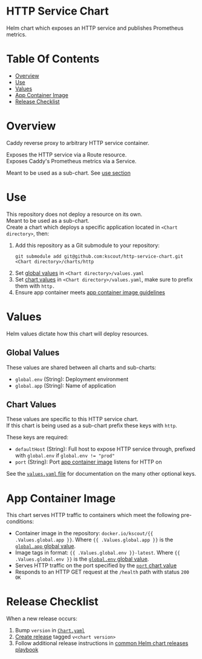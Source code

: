 # HTTP Service Chart
Helm chart which exposes an HTTP service and publishes Prometheus metrics.

# Table Of Contents
- [Overview](#overview)
- [Use](#use)
- [Values](#values)
- [App Container Image](#app-container-image)
- [Release Checklist](#release-checklist)

# Overview
Caddy reverse proxy to arbitrary HTTP service container.  

Exposes the HTTP service via a Route resource.  
Exposes Caddy's Prometheus metrics via a Service.

Meant to be used as a sub-chart. See [use section](#use)

# Use
This repository does not deploy a resource on its own.  
Meant to be used as a sub-chart.  
Create a chart which deploys a specific application located in 
`<Chart directory>`, then:

1. Add this repository as a Git submodule to your repository:
   ```
   git submodule add git@github.com:kscout/http-service-chart.git <Chart directory>/charts/http
   ```
2. Set [global values](#global-values) in `<Chart directory>/values.yaml`
3. Set [chart values](#chart-values) in `<Chart directory>/values.yaml`, make 
   sure to prefix them with `http.`
4. Ensure app container 
   meets [app container image guidelines](#app-container-image)

# Values
Helm values dictate how this chart will deploy resources.

## Global Values
These values are shared between all charts and sub-charts:

- `global.env` (String): Deployment environment
- `global.app` (String): Name of application

## Chart Values
These values are specific to this HTTP service chart.  
If this chart is being used as a sub-chart prefix these keys with `http`.  

These keys are required:

- `defaultHost` (String): Full host to expose HTTP service through, prefixed
  with `global.env` if `global.env != "prod"`
- `port` (String): Port [app container image](#app-container-image) listens for
  HTTP on
  
See the [`values.yaml` file](values.yaml) for documentation on the many other 
optional keys.

# App Container Image
This chart serves HTTP traffic to containers which meet the 
following pre-conditions:

- Container image in the repository:
  `docker.io/kscout/{{ .Values.global.app }}`. Where `{{ .Values.global.app }}`
  is the [`global.app` global value](#global-values).
- Image tags in format: `{{ .Values.global.env }}-latest`. Where 
  `{{ .Values.global.env }}` is the [`global.env` global value](#global-values).
- Serves HTTP traffic on the port specified by the
  [`port` chart value](#chart-values)
- Responds to an HTTP GET request at the `/health` path with status `200 OK`

# Release Checklist
When a new release occurs:

1. Bump `version` in [`Chart.yaml`](Chart.yaml)
2. [Create release](https://github.com/kscout/http-service-chart/releases/new) 
   tagged `v<chart version>`
3. Follow additional release instructions in [common Helm chart releases playbook](https://github.com/kscout/site-reliability/tree/master/playbooks/releases/common-helm-charts)
